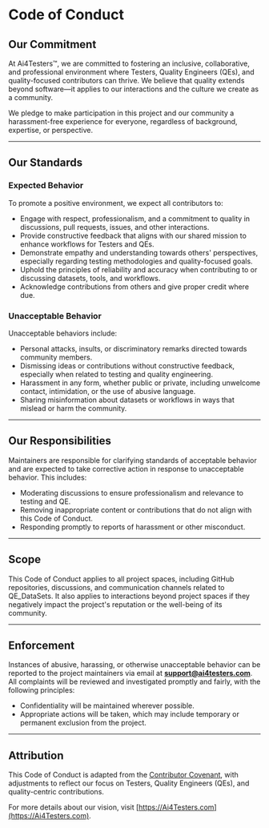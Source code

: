 # Code of Conduct

## **Our Commitment**

At Ai4Testers™, we are committed to fostering an inclusive, collaborative, and professional environment where Testers, Quality Engineers (QEs), and quality-focused contributors can thrive. We believe that quality extends beyond software—it applies to our interactions and the culture we create as a community.

We pledge to make participation in this project and our community a harassment-free experience for everyone, regardless of background, expertise, or perspective.

---

## **Our Standards**

### **Expected Behavior**
To promote a positive environment, we expect all contributors to:
- Engage with respect, professionalism, and a commitment to quality in discussions, pull requests, issues, and other interactions.
- Provide constructive feedback that aligns with our shared mission to enhance workflows for Testers and QEs.
- Demonstrate empathy and understanding towards others' perspectives, especially regarding testing methodologies and quality-focused goals.
- Uphold the principles of reliability and accuracy when contributing to or discussing datasets, tools, and workflows.
- Acknowledge contributions from others and give proper credit where due.

### **Unacceptable Behavior**
Unacceptable behaviors include:
- Personal attacks, insults, or discriminatory remarks directed towards community members.
- Dismissing ideas or contributions without constructive feedback, especially when related to testing and quality engineering.
- Harassment in any form, whether public or private, including unwelcome contact, intimidation, or the use of abusive language.
- Sharing misinformation about datasets or workflows in ways that mislead or harm the community.

---

## **Our Responsibilities**

Maintainers are responsible for clarifying standards of acceptable behavior and are expected to take corrective action in response to unacceptable behavior. This includes:
- Moderating discussions to ensure professionalism and relevance to testing and QE.
- Removing inappropriate content or contributions that do not align with this Code of Conduct.
- Responding promptly to reports of harassment or other misconduct.

---

## **Scope**

This Code of Conduct applies to all project spaces, including GitHub repositories, discussions, and communication channels related to QE_DataSets. It also applies to interactions beyond project spaces if they negatively impact the project's reputation or the well-being of its community.

---

## **Enforcement**

Instances of abusive, harassing, or otherwise unacceptable behavior can be reported to the project maintainers via email at **support@ai4testers.com**. All complaints will be reviewed and investigated promptly and fairly, with the following principles:
- Confidentiality will be maintained wherever possible.
- Appropriate actions will be taken, which may include temporary or permanent exclusion from the project.

---

## **Attribution**

This Code of Conduct is adapted from the [Contributor Covenant](https://www.contributor-covenant.org), with adjustments to reflect our focus on Testers, Quality Engineers (QEs), and quality-centric contributions.

For more details about our vision, visit [https://Ai4Testers.com](https://Ai4Testers.com).
